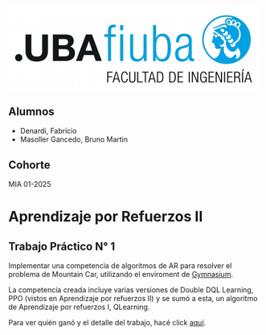 <img src="https://github.com/hernancontigiani/ceia_memorias_especializacion/raw/master/Figures/logoFIUBA.jpg" width="500" align="center">



## Alumnos
- Denardi, Fabricio	
- Masoller Gancedo, Bruno Martin

## Cohorte
MIA 01-2025

# Aprendizaje por Refuerzos II

## Trabajo Práctico N° 1
Implementar una competencia de algoritmos de AR para resolver el problema de Mountain Car, utilizando el enviroment de [Gymnasium](https://gymnasium.farama.org/environments/classic_control/mountain_car/).



La competencia creada incluye varias versiones de Double DQL Learning, PPO (vistos en Aprendizaje por refuerzos II) y se sumó a esta, un algoritmo de Aprendizaje por refuerzos I, QLearning.

Para ver quién ganó y el detalle del trabajo, hacé click [aquí](reporte.pdf).